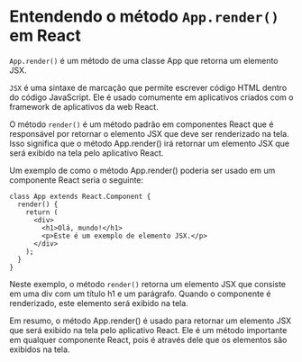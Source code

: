 # Entendendo o método `App.render()` em React

`App.render()` é um método de uma classe App que retorna um elemento JSX.

`JSX` é uma sintaxe de marcação que permite escrever código HTML dentro do código JavaScript. Ele é usado comumente em aplicativos criados com o framework de aplicativos da web React.

O método `render()` é um método padrão em componentes React que é responsável por retornar o elemento JSX que deve ser renderizado na tela. Isso significa que o método App.render() irá retornar um elemento JSX que será exibido na tela pelo aplicativo React.

Um exemplo de como o método App.render() poderia ser usado em um componente React seria o seguinte:

```
class App extends React.Component {
  render() {
    return (
      <div>
        <h1>Olá, mundo!</h1>
        <p>Este é um exemplo de elemento JSX.</p>
      </div>
    );
  }
}
```

Neste exemplo, o método `render()` retorna um elemento JSX que consiste em uma div com um título h1 e um parágrafo. Quando o componente é renderizado, este elemento será exibido na tela.

Em resumo, o método App.render() é usado para retornar um elemento JSX que será exibido na tela pelo aplicativo React. Ele é um método importante em qualquer componente React, pois é através dele que os elementos são exibidos na tela.
